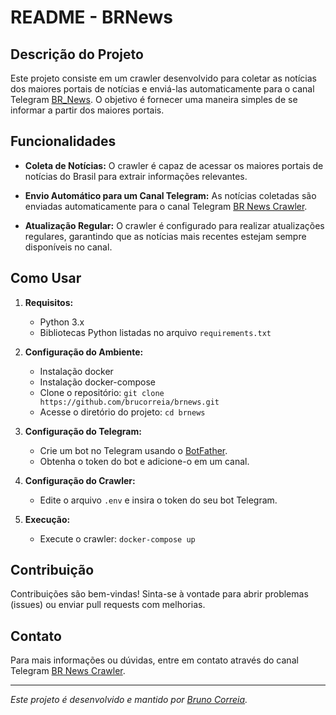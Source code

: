 # README - BRNews

## Descrição do Projeto

Este projeto consiste em um crawler desenvolvido para coletar as notícias dos maiores portais de notícias e enviá-las automaticamente para o canal Telegram [BR_News](https://t.me/brnewscrawler). O objetivo é fornecer uma maneira simples de se informar a partir dos maiores portais.

## Funcionalidades

- **Coleta de Notícias:** O crawler é capaz de acessar os maiores portais de notícias do Brasil para extrair informações relevantes.

- **Envio Automático para um Canal Telegram:** As notícias coletadas são enviadas automaticamente para o canal Telegram [BR News Crawler](https://t.me/brnewscrawler).

- **Atualização Regular:** O crawler é configurado para realizar atualizações regulares, garantindo que as notícias mais recentes estejam sempre disponíveis no canal.

## Como Usar

1. **Requisitos:**
   - Python 3.x
   - Bibliotecas Python listadas no arquivo `requirements.txt`

2. **Configuração do Ambiente:**
   - Instalação docker
   - Instalação docker-compose
   - Clone o repositório: `git clone https://github.com/brucorreia/brnews.git`
   - Acesse o diretório do projeto: `cd brnews`

3. **Configuração do Telegram:**
   - Crie um bot no Telegram usando o [BotFather](https://core.telegram.org/bots#botfather).
   - Obtenha o token do bot e adicione-o em um canal.

4. **Configuração do Crawler:**
   - Edite o arquivo `.env` e insira o token do seu bot Telegram.

5. **Execução:**
   - Execute o crawler: `docker-compose up`

## Contribuição

Contribuições são bem-vindas! Sinta-se à vontade para abrir problemas (issues) ou enviar pull requests com melhorias.

## Contato

Para mais informações ou dúvidas, entre em contato através do canal Telegram [BR News Crawler](https://t.me/brnewscrawler).

---

*Este projeto é desenvolvido e mantido por [Bruno Correia](https://github.com/brucorreia).*